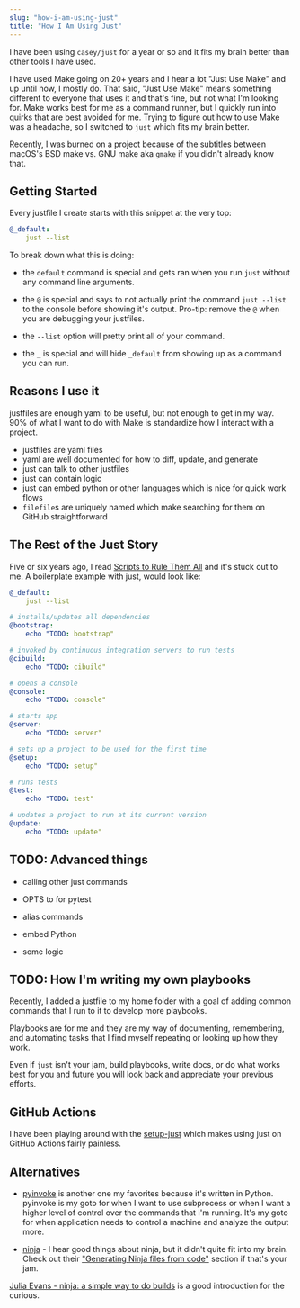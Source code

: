 ```yaml
---
slug: "how-i-am-using-just"
title: "How I Am Using Just"
---
```


I have been using `casey/just` for a year or so and it fits my brain better than other tools I have used. 

I have used Make going on 20+ years and I hear a lot "Just Use Make" and up until now, I mostly do. 
That said, "Just Use Make" means something different to everyone that uses it and that's fine, but not what I'm looking for. 
Make works best for me as a command runner, but I quickly run into quirks that are best avoided for me.
Trying to figure out how to use Make was a headache, so I switched to `just` which fits my brain better. 

Recently, I was burned on a project because of the subtitles between macOS's BSD make vs. GNU make aka `gmake` if you didn't already know that.

## Getting Started

Every justfile I create starts with this snippet at the very top:

```yaml
@_default:
    just --list
```

To break down what this is doing:

- the `default` command is special and gets ran when you run `just` without any command line arguments.

- the `@` is special and says to not actually print the command `just --list` to the console before showing it's output. 
Pro-tip: remove the `@` when you are debugging your justfiles.

- the `--list` option will pretty print all of your command. 

- the `_` is special and will hide `_default` from showing up as a command you can run.

## Reasons I use it

justfiles are enough yaml to be useful, but not enough to get in my way. 
90% of what I want to do with Make is standardize how I interact with a project. 

- justfiles are yaml files
- yaml are well documented for how to diff, update, and generate
- just can talk to other justfiles
- just can contain logic
- just can embed python or other languages which is nice for quick work flows
- `filefile`s are uniquely named which make searching for them on GitHub straightforward

## The Rest of the Just Story

Five or six years ago, I read [Scripts to Rule Them All][] and it's stuck out to me. A boilerplate example with just, would look like:

```yaml
@_default:
    just --list

# installs/updates all dependencies
@bootstrap:
    echo "TODO: bootstrap"

# invoked by continuous integration servers to run tests
@cibuild:
    echo "TODO: cibuild"

# opens a console
@console:
    echo "TODO: console"

# starts app
@server:
    echo "TODO: server"

# sets up a project to be used for the first time
@setup:
    echo "TODO: setup"

# runs tests
@test:
    echo "TODO: test"

# updates a project to run at its current version
@update:
    echo "TODO: update"
```

## TODO: Advanced things

- calling other just commands

- OPTS to for pytest

- alias commands

- embed Python

- some logic

## TODO: How I'm writing my own playbooks

Recently, I added a justfile to my home folder with a goal of adding common commands that I run to it to develop more playbooks.

Playbooks are for me and they are my way of documenting, remembering, and automating tasks that I find myself repeating or looking up how they work. 

Even if `just` isn't your jam, build playbooks, write docs, or do what works best for you and future you will look back and appreciate your previous efforts.  

## GitHub Actions

I have been playing around with the [setup-just][extractions/setup-just] which makes using just on GitHub Actions fairly painless. 

## Alternatives

- [pyinvoke][pyinvoke/invoke] is another one my favorites because it's written in Python. pyinvoke is my goto for when I want to use subprocess or when I want a higher level of control over the commands that I'm running. 
It's my goto for when application needs to control a machine and analyze the output more. 

- [ninja][ninja-build/ninja] - I hear good things about ninja, but it didn't quite fit into my brain. 
Check out their ["Generating Ninja files from code"](https://ninja-build.org/manual.html#_generating_ninja_files_from_code) section if that's your jam.

[Julia Evans - ninja: a simple way to do builds][julia-evans-on-ninja] is a good introduction for the curious.

[casey/just]: https://github.com/casey/just
[extractions/setup-just]: https://github.com/extractions/setup-just
[julia-evans-on-ninja]: https://jvns.ca/blog/2020/10/26/ninja--a-simple-way-to-do-builds/
[ninja-build/ninja]: https://github.com/ninja-build/ninja
[pyinvoke/invoke]: https://github.com/pyinvoke/invoke
[Scripts to Rule Them All]: https://github.blog/2015-06-30-scripts-to-rule-them-all/
